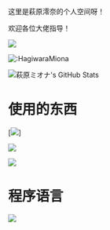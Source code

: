 这里是萩原澪奈的个人空间呀！

欢迎各位大佬指导！

![](http://antzuhl.cn:4000/get/@HagiwaraMiona)

![:HagiwaraMiona](https://count.getloli.com/get/@:HagiwaraMiona)

![萩原ミオナ's GitHub Stats](https://github-readme-stats.vercel.app/api?username=HagiwaraMiona&show_icons=true&count_private=true&hide=prs&theme=default_repocard)

# 使用的东西
[![](https://img.shields.io/badge/OS-XR%20Linux-33aadd?style=flat-square&logo=arch-linux&logoColor=ffffff)]

[![](https://img.shields.io/badge/macOS-Hackintosh-292e33?style=flat-square&logo=apple&logoColor=ffffff)](https://www.tonymacx86.com/)

[![](https://img.shields.io/badge/Honor-V30-f5010c?style=flat-square&logo=huawei&logoColor=ffffff)](https://www.apple.com/)

# 程序语言
[![](https://img.shields.io/badge/-Java-007396?style=flat-square&logo=java&logoColor=ffffff)](https://reactjs.org/)
